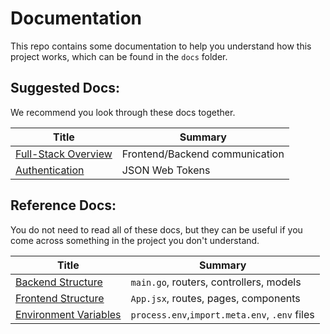 # Documentation

This repo contains some documentation to help you understand how this project
works, which can be found in the `docs` folder.

## Suggested Docs:

We recommend you look through these docs together.

| Title                                                | Summary                        |
| ---------------------------------------------------- | ------------------------------ |
| [Full-Stack Overview](./docs/full-stack_overview.md) | Frontend/Backend communication |
| [Authentication](./docs/authentication.md)           | JSON Web Tokens                |

## Reference Docs:

You do not need to read all of these docs, but they can be useful if you come
across something in the project you don't understand.

| Title                                                    | Summary                                       |
| -------------------------------------------------------- | --------------------------------------------- |
| [Backend Structure](./docs/backend_structure.md)         | `main.go`, routers, controllers, models       |
| [Frontend Structure](./docs/frontend_structure.md)       | `App.jsx`, routes, pages, components          |
| [Environment Variables](./docs/environment_variables.md) | `process.env`,`import.meta.env`, `.env` files |
